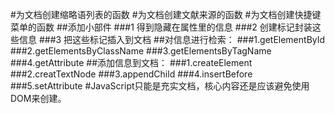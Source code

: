 #为文档创建缩略语列表的函数
#为文档创建文献来源的函数
#为文档创建快捷键菜单的函数
##添加小部件
###1 得到隐藏在属性里的信息
###2 创建标记封装这些信息
###3 把这些标记插入到文档
##对信息进行检索：
###1.getElementById
###2.getElementsByClassName
###3.getElementsByTagName
###4.getAttribute
##添加信息到文档：
###1.createElement
###2.creatTextNode
###3.appendChild
###4.insertBefore
###5.setAttribute
#JavaScript只能是充实文档，核心内容还是应该避免使用DOM来创建。